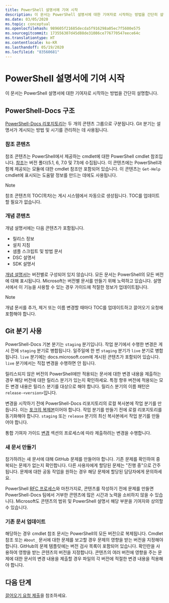 ```yaml
---
title: PowerShell 설명서에 기여 시작
description: 이 문서는 PowerShell 설명서에 대한 기여자로 시작하는 방법을 간단히 설명합니다.
ms.date: 03/05/2020
ms.topic: conceptual
ms.openlocfilehash: 989605f21685decda5f916298a05ec7f5600e575
ms.sourcegitcommit: 173556307d45d88de31086ce776770547eece64c
ms.translationtype: HT
ms.contentlocale: ko-KR
ms.lasthandoff: 05/19/2020
ms.locfileid: "83560681"
---
```

# <a name="get-started-contributing-to-powershell-documentation"></a>PowerShell 설명서에 기여 시작

이 문서는 PowerShell 설명서에 대한 기여자로 시작하는 방법을 간단히 설명합니다.

## <a name="powershell-docs-structure"></a>PowerShell-Docs 구조

[PowerShell-Docs 리포지토리][psdocs]는 두 개의 콘텐츠 그룹으로 구분됩니다. Git 분기는 설명서가 게시되는 방법 및 시기를 관리하는 데 사용됩니다.

### <a name="reference-content"></a>참조 콘텐츠

참조 콘텐츠는 PowerShell에서 제공하는 cmdlet에 대한 PowerShell cmdlet 참조입니다.
[참조][ref]는 버전 폴더(5.1, 6, 7.0 및 7.1)에 수집됩니다. 이 콘텐츠에는 PowerShell과 함께 제공되는 모듈에 대한 cmdlet 참조만 포함되어 있습니다. 이 콘텐츠는 `Get-Help` cmdlet에 표시되는 도움말 정보를 만드는 데에도 사용됩니다.

> [!NOTE]
> 참조 콘텐츠의 TOC(목차)는 게시 시스템에서 자동으로 생성됩니다. TOC를 업데이트할 필요가 없습니다.

### <a name="conceptual-content"></a>개념 콘텐츠

개념 설명서에는 다음 콘텐츠가 포함됩니다.

- 릴리스 정보
- 설치 지침
- 샘플 스크립트 및 방법 문서
- DSC 설명서
- SDK 설명서

[개념 설명서][conceptual]는 버전별로 구성되어 있지 않습니다. 모든 문서는 PowerShell의 모든 버전에 대해 표시됩니다. Microsoft는 버전별 문서를 만들기 위해 노력하고 있습니다. 설명서에서 이 기능을 사용할 수 있는 경우 가이드에 적절한 정보가 업데이트됩니다.

> [!NOTE]
> 개념 문서를 추가, 제거 또는 이름 변경할 때마다 TOC를 업데이트하고 끌어오기 요청에 포함해야 합니다.

## <a name="using-git-branches"></a>Git 분기 사용

PowerShell-Docs 기본 분기는 `staging` 분기입니다. 작업 분기에서 수행한 변경은 게시 전에 `staging` 분기로 병합됩니다. 일주일에 한 번 `staging` 분기가 `live` 분기로 병합됩니다. `live` 분기에는 docs.microsoft.com에 게시된 콘텐츠가 포함되어 있습니다. `live` 분기에서는 직접 변경을 수행하면 안 됩니다.

릴리스되지 않은 버전의 PowerShell에만 적용되는 문서에 대한 변경 내용을 제출하는 경우 해당 버전에 대한 릴리스 분기가 있는지 확인하세요. 특정 향후 버전에 적용되는 모든 변경 내용은 릴리스 분기를 대상으로 해야 합니다. 릴리스 분기의 이름 패턴은 `release-<version>`입니다.

변경을 시작하기 전에 PowerShell-Docs 리포지토리의 로컬 복사본에 작업 분기를 만듭니다. 이는 [포크의 복제본][fork]이어야 합니다. 작업 분기를 만들기 전에 로컬 리포지토리를 동기화해야 합니다. `staging` 또는 `release` 분기의 최신 복사본에서 작업 분기를 만들어야 합니다.

통합 기여자 가이드 [변경][making-changes] 섹션의 프로세스에 따라 제출하려는 변경을 수행합니다.

### <a name="creating-new-articles"></a>새 문서 만들기

참가하려는 새 문서에 대해 GitHub 문제를 만들어야 합니다. 기존 문제를 확인하여 중복되는 문제가 없는지 확인합니다. 다른 사용자에게 할당된 문제는 "진행 중"으로 간주됩니다. 문제에 대한 공동 작업을 원하는 경우 해당 문제에 할당된 담당자에게 문의하세요.

PowerShell [RFC 프로세스][rfc]와 마찬가지로, 콘텐츠를 작성하기 전에 문제를 만들면 PowerShell-Docs 팀에서 거부한 콘텐츠에 많은 시간과 노력을 소비하지 않을 수 있습니다. Microsoft도 콘텐츠의 범위 및 PowerShell 설명서 해당 부분을 기여자와 상의할 수 있습니다.

### <a name="updating-existing-articles"></a>기존 문서 업데이트

해당하는 경우 cmdlet 참조 문서는 PowerShell의 모든 버전으로 복제됩니다. Cmdlet 참조 또는 `About_` 문서에 대한 문제를 보고할 경우 문제의 영향을 받는 버전을 지정해야 합니다. GitHub의 문제 템플릿에는 버전 검사 목록이 포함되어 있습니다. 확인란을 사용하여 영향을 받는 콘텐츠의 버전을 지정합니다. 콘텐츠의 여러 버전에 영향을 주는 문제에 대한 문서의 변경 내용을 제출할 경우 파일의 각 버전에 적절한 변경 내용을 적용해야 합니다.

## <a name="next-steps"></a>다음 단계

[끌어오기 요청 제출](pull-requests.md)을 참조하세요.

<!--link refs-->
[conceptual]: https://github.com/MicrosoftDocs/PowerShell-Docs/tree/staging/reference/docs-conceptual
[fork]: /contribute/get-started-setup-local#fork-the-repository
[making-changes]: /contribute/how-to-write-workflows-major#making-your-changes
[psdocs]: https://github.com/MicrosoftDocs/PowerShell-Docs
[ref]: https://github.com/MicrosoftDocs/PowerShell-Docs/tree/staging/reference
[rfc]: https://github.com/PowerShell/powershell-rfc/blob/master/RFC0000-RFC-Process.md
